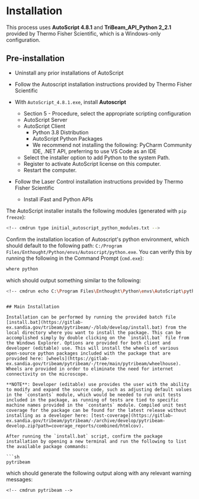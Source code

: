 # Installation

This process uses **AutoScript 4.8.1** and **TriBeam_API_Python 2_2.1** provided by Thermo Fisher Scientific, which is a Windows-only configuration.

## Pre-installation

- Uninstall any prior installations of AutoScript

- Follow the Autoscript installation instructions provided by Thermo Fisher Scientific

- With `AutoScript_4.8.1.exe`, install **Autoscript**
  - Section 5 - Procedure, select the appropriate scripting configuration
  - AutoScript Server
  - AutoScript Client
    - Python 3.8 Distribution
    - AutoScript Python Packages
    - We recommend not installing the following: PyCharm Community IDE, .NET API, preferring to use VS Code as an IDE
  - Select the installer option to add Python to the system Path.
  - Register to activate AutoScript license on this computer.
  - Restart the computer.

- Follow the Laser Control installation instructions provided by Thermo Fisher Scientific
  - Install iFast and Python APIs

The AutoScript installer installs the following modules (generated with `pip freeze`):

```sh
<!-- cmdrun type initial_autoscript_python_modules.txt -->
```

Confirm the installation location of Autoscript's python environment, which should default to the following path: `C:/Program Files/Enthought/Python/envs/Autoscript/python.exe`. You can verify this by running the following in the Command Prompt (`cmd.exe`):

```sh
where python
```
which should output something similar to the following:

```sh
<!-- cmdrun echo C:\Program Files\Enthought\Python\envs\AutoScript\python.exe -->
```

<!-- ```sh
<!-- cmdrun where python -->
``` -->

## Main Installation

Installation can be performed by running the provided batch file [install.bat](https://gitlab-ex.sandia.gov/tribeam/pytribeam/-/blob/develop/install.bat) from the local directory where you want to install the package. This can be accomplished simply by double clicking on the `install.bat` file from the Windows Explorer. Options are provided for both client and developer (editable) use. This will install the wheels of various open-source python packages included with the package that are provided here: [wheels](https://gitlab-ex.sandia.gov/tribeam/pytribeam/-/tree/main/pytribeam/wheelhouse). Wheels are provided in order to eliminate the need for internet connectivity on the microscope.

**NOTE**: Developer (editable) use provides the user with the ability to modify and expand the source code, such as adjusting default values in the `constants` module, which would be needed to run unit tests included in the package, as running of tests are tied to specific machine names provided in the `constants` module. Compiled unit test coverage for the package can be found for the latest release without installing as a developer here: [test-coverage](https://gitlab-ex.sandia.gov/tribeam/pytribeam/-/archive/develop/pytribeam-develop.zip?path=coverage_reports/combined/htmlcov).

After running the `install.bat` script, confirm the package installation by opening a new terminal and run the following to list the available package commands:

```sh
pytribeam
```

which should generate the following output along with any relevant warning messages:

```plaintext
<!-- cmdrun pytribeam -->
```
